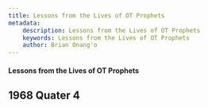 ```yaml
---
title: Lessons from the Lives of OT Prophets
metadata:
    description: Lessons from the Lives of OT Prophets
    keywords: Lessons from the Lives of OT Prophets
    author: Brian Onang'o
---
```


#### Lessons from the Lives of OT Prophets

## 1968 Quater 4
